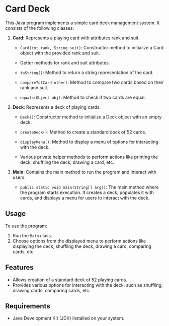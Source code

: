 # Card Deck

This Java program implements a simple card deck management system. It consists of the following classes:

1. **Card**: Represents a playing card with attributes rank and suit.

   - `Card(int rank, String suit)`: Constructor method to initialize a Card object with the provided rank and suit.
   
   - Getter methods for rank and suit attributes.
   
   - `toString()`: Method to return a string representation of the card.
   
   - `compareTo(Card other)`: Method to compare two cards based on their rank and suit.
   
   - `equals(Object obj)`: Method to check if two cards are equal.

2. **Deck**: Represents a deck of playing cards.

   - `Deck()`: Constructor method to initialize a Deck object with an empty deck.
   
   - `createDeck()`: Method to create a standard deck of 52 cards.
   
   - `displayMenu()`: Method to display a menu of options for interacting with the deck.
   
   - Various private helper methods to perform actions like printing the deck, shuffling the deck, drawing a card, etc.

3. **Main**: Contains the main method to run the program and interact with users.

   - `public static void main(String[] args)`: The main method where the program starts execution. It creates a deck, populates it with cards, and displays a menu for users to interact with the deck.

## Usage

To use the program:

1. Run the `Main` class.
2. Choose options from the displayed menu to perform actions like displaying the deck, shuffling the deck, drawing a card, comparing cards, etc.

## Features

- Allows creation of a standard deck of 52 playing cards.
- Provides various options for interacting with the deck, such as shuffling, drawing cards, comparing cards, etc.

## Requirements

- Java Development Kit (JDK) installed on your system.


